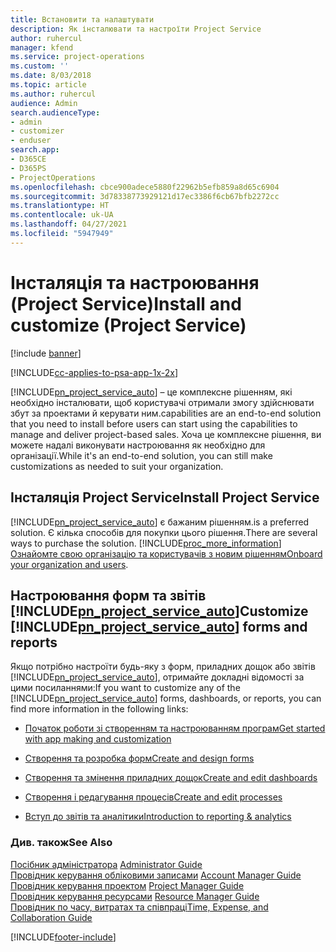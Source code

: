 ```yaml
---
title: Встановити та налаштувати
description: Як інсталювати та настроїти Project Service
author: ruhercul
manager: kfend
ms.service: project-operations
ms.custom: ''
ms.date: 8/03/2018
ms.topic: article
ms.author: ruhercul
audience: Admin
search.audienceType:
- admin
- customizer
- enduser
search.app:
- D365CE
- D365PS
- ProjectOperations
ms.openlocfilehash: cbce900adece5880f22962b5efb859a8d65c6904
ms.sourcegitcommit: 3d78338773929121d17ec3386f6cb67bfb2272cc
ms.translationtype: HT
ms.contentlocale: uk-UA
ms.lasthandoff: 04/27/2021
ms.locfileid: "5947949"
---
```

# <a name="install-and-customize-project-service"></a><span data-ttu-id="dacde-103">Інсталяція та настроювання (Project Service)</span><span class="sxs-lookup"><span data-stu-id="dacde-103">Install and customize (Project Service)</span></span>

[!include [banner](../includes/psa-now-project-operations.md)]

[!INCLUDE[cc-applies-to-psa-app-1x-2x](../includes/cc-applies-to-psa-app-1x-2x.md)]

[!INCLUDE[pn_project_service_auto](../includes/pn-project-service-auto.md)] <span data-ttu-id="dacde-104">– це комплексне рішенням, які необхідно інсталювати, щоб користувачі отримали змогу здійснювати збут за проектами й керувати ним.</span><span class="sxs-lookup"><span data-stu-id="dacde-104">capabilities are an end-to-end solution that you need to install before users can start using the capabilities to manage and deliver project-based sales.</span></span> <span data-ttu-id="dacde-105">Хоча це комплексне рішення, ви можете надалі виконувати настроювання як необхідно для організації.</span><span class="sxs-lookup"><span data-stu-id="dacde-105">While it's an end-to-end solution, you can still make customizations as needed to suit your organization.</span></span>  
<!-- TODO: I expect to find the information on how to get and install this here. Please find that and add it here. Same for Project Service.--> 
  
## <a name="install-project-service"></a><span data-ttu-id="dacde-106">Інсталяція Project Service</span><span class="sxs-lookup"><span data-stu-id="dacde-106">Install Project Service</span></span>  
 [!INCLUDE[pn_project_service_auto](../includes/pn-project-service-auto.md)] <span data-ttu-id="dacde-107">є бажаним рішенням.</span><span class="sxs-lookup"><span data-stu-id="dacde-107">is a preferred solution.</span></span> <span data-ttu-id="dacde-108">Є кілька способів для покупки цього рішення.</span><span class="sxs-lookup"><span data-stu-id="dacde-108">There are several ways to purchase the solution.</span></span> [!INCLUDE[proc_more_information](../includes/proc-more-information.md)] <span data-ttu-id="dacde-109">[Ознайомте свою організацію та користувачів з новим рішенням](/dynamics365/customerengagement/on-premises/admin/onboard-your-organization-and-users-to-dynamics-365-online)</span><span class="sxs-lookup"><span data-stu-id="dacde-109">[Onboard your organization and users](/dynamics365/customerengagement/on-premises/admin/onboard-your-organization-and-users-to-dynamics-365-online).</span></span>  
  
## <a name="customize-pn_project_service_auto-forms-and-reports"></a><span data-ttu-id="dacde-110">Настроювання форм та звітів [!INCLUDE[pn_project_service_auto](../includes/pn-project-service-auto.md)]</span><span class="sxs-lookup"><span data-stu-id="dacde-110">Customize [!INCLUDE[pn_project_service_auto](../includes/pn-project-service-auto.md)] forms and reports</span></span>  
 <span data-ttu-id="dacde-111">Якщо потрібно настроїти будь-яку з форм, приладних дощок або звітів [!INCLUDE[pn_project_service_auto](../includes/pn-project-service-auto.md)], отримайте докладні відомості за цими посиланнями:</span><span class="sxs-lookup"><span data-stu-id="dacde-111">If you want to customize any of the [!INCLUDE[pn_project_service_auto](../includes/pn-project-service-auto.md)] forms, dashboards, or reports, you can find more information in the following links:</span></span>  
  
- [<span data-ttu-id="dacde-112">Початок роботи зі створенням та настроюванням програм</span><span class="sxs-lookup"><span data-stu-id="dacde-112">Get started with app making and customization</span></span>](/dynamics365/customerengagement/on-premises/customize/getting-started-customization)  
  
- [<span data-ttu-id="dacde-113">Створення та розробка форм</span><span class="sxs-lookup"><span data-stu-id="dacde-113">Create and design forms</span></span>](/dynamics365/customerengagement/on-premises/customize/create-design-forms)  
  
- [<span data-ttu-id="dacde-114">Створення та змінення приладних дощок</span><span class="sxs-lookup"><span data-stu-id="dacde-114">Create and edit dashboards</span></span>](/dynamics365/customerengagement/on-premises/customize/create-edit-dashboards)  
  
- [<span data-ttu-id="dacde-115">Створення і редагування процесів</span><span class="sxs-lookup"><span data-stu-id="dacde-115">Create and edit processes</span></span>](/dynamics365/customerengagement/on-premises/customize/guide-staff-through-common-tasks-processes)  
  
- [<span data-ttu-id="dacde-116">Вступ до звітів та аналітики</span><span class="sxs-lookup"><span data-stu-id="dacde-116">Introduction to reporting & analytics</span></span>](/dynamics365/customerengagement/on-premises/analytics/reporting-analytics-with-dynamics-365)  
  
### <a name="see-also"></a><span data-ttu-id="dacde-117">Див. також</span><span class="sxs-lookup"><span data-stu-id="dacde-117">See Also</span></span>  
 <span data-ttu-id="dacde-118">[Посібник адміністратора](../psa/admin-guide.md) </span><span class="sxs-lookup"><span data-stu-id="dacde-118">[Administrator Guide](../psa/admin-guide.md) </span></span>  
 <span data-ttu-id="dacde-119">[Провідник керування обліковими записами](../psa/account-manager-guide.md) </span><span class="sxs-lookup"><span data-stu-id="dacde-119">[Account Manager Guide](../psa/account-manager-guide.md) </span></span>  
 <span data-ttu-id="dacde-120">[Провідник керування проектом](../psa/project-manager-guide.md) </span><span class="sxs-lookup"><span data-stu-id="dacde-120">[Project Manager Guide](../psa/project-manager-guide.md) </span></span>  
 <span data-ttu-id="dacde-121">[Провідник керування ресурсами](../psa/resource-manager-guide.md) </span><span class="sxs-lookup"><span data-stu-id="dacde-121">[Resource Manager Guide](../psa/resource-manager-guide.md) </span></span>  
 [<span data-ttu-id="dacde-122">Провідник по часу, витратах та співпраці</span><span class="sxs-lookup"><span data-stu-id="dacde-122">Time, Expense, and Collaboration Guide</span></span>](../psa/time-expense-collaboration-guide.md)


[!INCLUDE[footer-include](../includes/footer-banner.md)]
